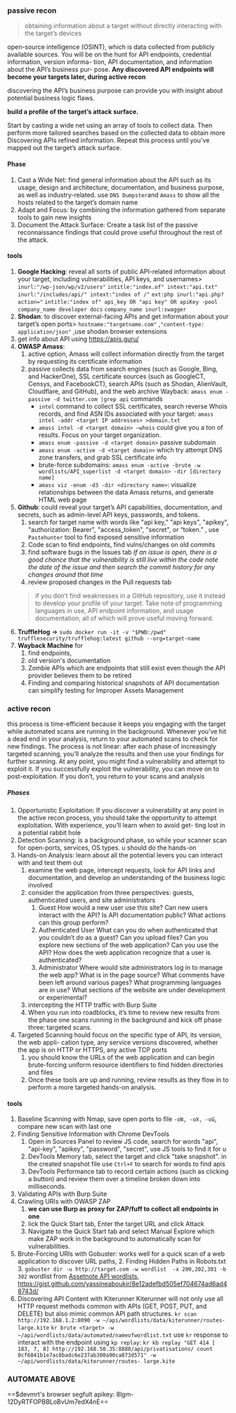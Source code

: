 ### passive recon
> obtaining information about a target without directly interacting with the target’s devices

open-source intelligence (OSINT), which is data collected from publicly available sources. You will be on the hunt for API endpoints, credential information, version informa- tion, API documentation, and information about the API’s business pur- pose. 
**Any discovered API endpoints will become your targets later, during active recon**

discovering the API’s business purpose can provide you with insight about potential business logic flaws.

**build a profile of the target’s attack surface.**

Start by casting a wide net using an array of tools to collect data. Then perform more tailored searches based on the collected data to obtain more Discovering APIs refined information. Repeat this process until you’ve mapped out the target’s attack surface.

#### Phase 
1.  Cast a Wide Net: find general information about the API such as its usage, design and architecture, documentation, and business purpose, as well as industry-related. use `DNS Dumpster`and `Amass` to show all the hosts related to the target’s domain name
2. Adapt and Focus: by combining the information gathered from separate tools to gain new insights
3. Document the Attack Surface: Create a task list of the passive reconnaissance findings that could prove useful throughout the rest of the attack.
#### tools
1. **Google Hacking**: reveal all sorts of public API-related information about your target, including vulnerabilities, API keys, and usernames> 
   `inurl:"/wp-json/wp/v2/users"`
   `intitle:"index.of" intext:"api.txt"`
   `inurl:"/includes/api/" intext:"index of /"`
   `ext:php inurl:"api.php?action="`
   `intitle:"index of" api_key OR "api key" OR apiKey -pool`
   `company_name developer docs`
   `company_name inurl:swagger`
2. **Shodan**: to discover external-facing APIs and get information about your target’s open ports> 
   `hostname:"targetname.com"` ,`"content-type: application/json"`  ,use shodan browser extensions
3. get info about API using https://apis.guru/
4. **OWASP Amass**: 
	1. active option, Amass will collect information directly from the target by requesting its certificate information
	2. passive collects data from search engines (such as Google, Bing, and HackerOne), SSL certificate sources (such as GoogleCT, Censys, and FacebookCT), search APIs (such as Shodan, AlienVault, Cloudflare, and GitHub), and the web archive Wayback: 
	   `amass enum -passive -d twitter.com |grep api`
	commands 
	   - `intel` command to collect SSL certificates, search reverse Whois records, and find ASN IDs associated with your target: `amass intel -addr <target IP addresses> >domain.txt`
	   - `amass intel -d <target domain> –whois` could give you a ton of results. Focus on your target organization.
	   - `amass enum -passive -d <target domain>` passive subdomain 
	   - `amass enum -active -d <target domain>` which try attempt DNS zone transfers, and grab SSL certificate info
	   - brute-force subdomains: `amass enum -active -brute -w wordlists/API_superlist -d <target domain> -dir [directory name]`
	   - `amass viz -enum -d3 -dir <directory name>`: visualize relationships between the data Amass returns, and generate HTML web page
1. **Github**: could reveal your target’s API capabilities, documentation, and secrets, such as admin-level API keys, passwords, and tokens.
	1. search for target name with words like "api key,” "api keys", "apikey", "authorization: Bearer", "access_token", "secret", or “token.” , use `Pastehunter` tool to find exposed sensitive information
	2. Code scan to find endpoints, find vulns/changes on old commits
	3. find software bugs in the Issues tab
		*If an issue is open, there is a good chance that the vulnerability is still live within the code*
		*note the date of the issue and then search the commit history for any changes around that time*
	1. review proposed changes in the Pull requests tab
	>if you don’t find weaknesses in a GitHub repository, use it instead to develop your profile of your target. Take note of programming languages in use, API endpoint information, and usage documentation, all of which will prove useful moving forward.
1. **TruffleHog** => `sudo docker run -it -v "$PWD:/pwd" trufflesecurity/trufflehog:latest github --org=target-name`
2. **Wayback Machine** for 
	1. find endpoints, 
	2. old version's documentation
	3. Zombie APIs which are endpoints that still exist even though the API provider believes them to be retired 
	4. Finding and comparing historical snapshots of API documentation can simplify testing for Improper Assets Management
### active recon
this process is time-efficient because it keeps you engaging with the target while automated scans are running in the background. Whenever you’ve hit a dead end in your analysis, return to your automated scans to check for new findings. 
The process is not linear: after each phase of increasingly targeted scanning, you’ll analyze the results and then use your findings for further scanning. At any point, you might find a vulnerability and attempt to exploit it. If you successfully exploit the vulnerability, you can move on to post-exploitation. If you don’t, you return to your scans and analysis
##### Phases
1. Opportunistic Exploitation: If you discover a vulnerability at any point in the active recon process, you should take the opportunity to attempt exploitation. With experience, you’ll learn when to avoid get- ting lost in a potential rabbit hole 
2. Detection Scanning: is a background phase, so while your scanner scan for open-ports, services, OS types. u should do the hands-on
3. Hands-on Analysis: learn about all the potential levers you can interact with and test them out
	1.  examine the web page, intercept requests, look for API links and documentation, and develop an understanding of the business logic involved
	2.  consider the application from three perspectives: guests, authenticated users, and site administrators
		1. Guest How would a new user use this site? Can new users interact with the API? Is API documentation public? What actions can this group perform? 
		2. Authenticated User What can you do when authenticated that you couldn’t do as a guest? Can you upload files? Can you explore new sections of the web application? Can you use the API? How does the web application recognize that a user is authenticated? 
		3. Administrator Where would site administrators log in to manage the web app? What is in the page source? What comments have been left around various pages? What programming languages are in use? What sections of the website are under development or experimental?
	3.  intercepting the HTTP traffic with Burp Suite
	4. When you run into roadblocks, it’s time to review new results from the phase one scans running in the background and kick off phase three: targeted scans.
4. Targeted Scanning hould focus on the specific type of API, its version, the web appli- cation type, any service versions discovered, whether the app is on HTTP or HTTPS, any active TCP ports
	1. you should know the URLs of the web application and can begin brute-forcing uniform resource identifiers to find hidden directories and files
	2. Once these tools are up and running, review results as they flow in to perform a more targeted hands-on analysis.
#### tools
1. Baseline Scanning with Nmap, save open ports to file `-oN, -oX, -oG`, compare new scan with last one
3. Finding Sensitive Information with Chrome DevTools
	1. Open in Sources Panel to review JS code, search for words "api", "api-key", "apikey", "password", "secret",  use JS tools to find it for u  
	2. DevTools Memory tab, select the target and click "take snapshot". in the created snapshot file use `Ctrl+F` to search for words to find apis  
	3. DevTools Performance tab to record certain actions (such as clicking a button) and review them over a timeline broken down into milliseconds.
4. Validating APIs with Burp Suite
5. Crawling URIs with OWASP ZAP 
	1. **we can use Burp as proxy for ZAP/fuff to collect all endpoints in one**
	2. lick the Quick Start tab, Enter the target URL and click Attack
	3. Navigate to the Quick Start tab and select Manual Explore which make ZAP work in the background to automatically scan for vulnerabilities.
6. Brute-Forcing URIs with Gobuster: 
	works well for a quick scan of a web application to discover URL paths,
	2. Finding Hidden Paths in Robots.txt
	3. `gobuster dir -u http://target.com -w wordlist  -x 200,202,301 -b 302` 
	   wordlist from [Assetnote API wordlists](http://wordlists.assetnote.io), https://gist.github.com/yassineaboukir/8e12adefbd505ef704674ad6ad48743d/
7. Discovering API Content with Kiterunner
	Kiterunner will not only use all HTTP request methods common with APIs (GET, POST, PUT, and DELETE) but also mimic common API path structures.
	`kr scan http://192.168.1.2:8090 -w ~/api/wordlists/data/kiterunner/routes-large.kite`
	`kr brute <target> -w ~/api/wordlists/data/automated/nameofwordlist.txt`
	use `kr` response to interact with the endpoint using `kp replay`:
	`kr kb replay "GET 414 [ 183, 7, 8] http://192.168.50.35:8888/api/privatisations/ count 0cf6841b1e7ac8badc6e237ab300a90ca873d571" -w ~/api/wordlists/data/kiterunner/routes- large.kite`
### AUTOMATE ABOVE 




==$devmrt's browser segfult apikey: 8lgm-12DyRTFOPBBLoBvUm7edX4nE==